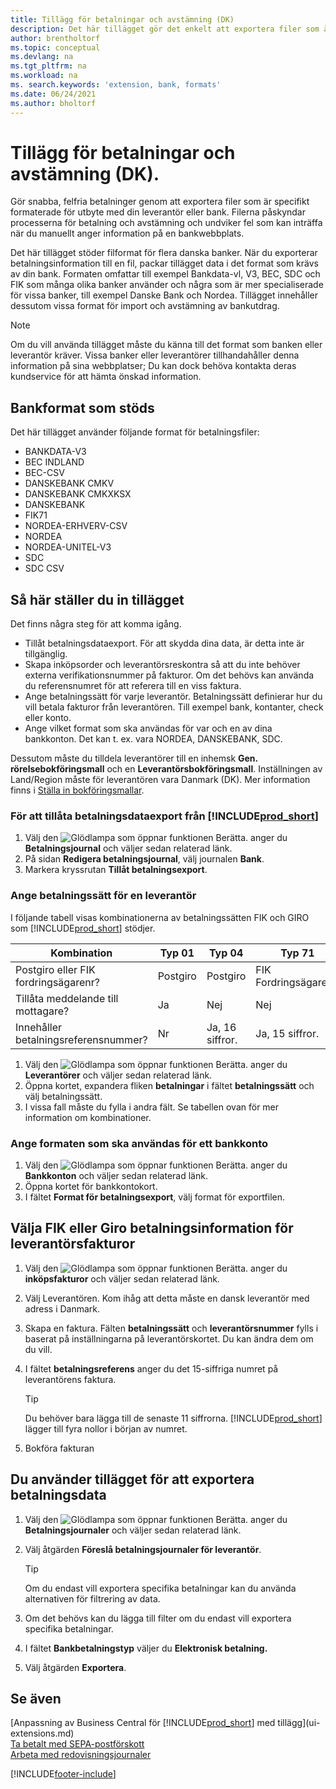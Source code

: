 ```yaml
---
title: Tillägg för betalningar och avstämning (DK)
description: Det här tillägget gör det enkelt att exportera filer som är förformaterade för att uppfylla bankkraven för elektroniska inlagor.
author: brentholtorf
ms.topic: conceptual
ms.devlang: na
ms.tgt_pltfrm: na
ms.workload: na
ms. search.keywords: 'extension, bank, formats'
ms.date: 06/24/2021
ms.author: bholtorf
---
```


# <a name="the-payments-and-reconciliations-dk-extension" />Tillägg för betalningar och avstämning (DK).

Gör snabba, felfria betalninger genom att exportera filer som är specifikt formaterade för utbyte med din leverantör eller bank. Filerna påskyndar processerna för betalning och avstämning och undviker fel som kan inträffa när du manuellt anger information på en bankwebbplats.  

Det här tillägget stöder filformat för flera danska banker. När du exporterar betalningsinformation till en fil, packar tillägget data i det format som krävs av din bank. Formaten omfattar till exempel Bankdata-vl, V3, BEC, SDC och FIK som många olika banker använder och några som är mer specialiserade för vissa banker, till exempel Danske Bank och Nordea. Tillägget innehåller dessutom vissa format för import och avstämning av bankutdrag.  

> [!Note]
> Om du vill använda tillägget måste du känna till det format som banken eller leverantör kräver. Vissa banker eller leverantörer tillhandahåller denna information på sina webbplatser; Du kan dock behöva kontakta deras kundservice för att hämta önskad information.  

## <a name="supported-bank-formats" />Bankformat som stöds
Det här tillägget använder följande format för betalningsfiler:  

* BANKDATA-V3  
* BEC INDLAND  
* BEC-CSV  
* DANSKEBANK CMKV  
* DANSKEBANK CMKXKSX  
* DANSKEBANK  
* FIK71  
* NORDEA-ERHVERV-CSV  
* NORDEA  
* NORDEA-UNITEL-V3  
* SDC  
* SDC CSV  

## <a name="to-set-up-the-extension" />Så här ställer du in tillägget

Det finns några steg för att komma igång.  

* Tillåt betalningsdataexport. För att skydda dina data, är detta inte är tillgänglig.  
* Skapa inköpsorder och leverantörsreskontra så att du inte behöver externa verifikationsnummer på fakturor. Om det behövs kan använda du referensnumret för att referera till en viss faktura.  
* Ange betalningssätt för varje leverantör. Betalningssätt definierar hur du vill betala fakturor från leverantören. Till exempel bank, kontanter, check eller konto.  
* Ange vilket format som ska användas för var och en av dina bankkonton. Det kan t. ex. vara NORDEA, DANSKEBANK, SDC.  

Dessutom måste du tilldela leverantörer till en inhemsk **Gen. rörelsebokföringsmall** och en **Leverantörsbokföringsmall**. Inställningen av Land/Region måste för leverantören vara Danmark (DK). Mer information finns i [Ställa in bokföringsmallar](finance-posting-groups.md).  

### <a name="to-allow--to-export-payment-data" />För att tillåta betalningsdataexport från [!INCLUDE[prod_short](includes/prod_short.md)]

1. Välj den ![Glödlampa som öppnar funktionen Berätta.](media/ui-search/search_small.png "Berätta för mig vad du vill göra") anger du **Betalningsjournal** och väljer sedan relaterad länk.  
2. På sidan **Redigera betalningsjournal**, välj journalen **Bank**.  
3. Markera kryssrutan **Tillåt betalningsexport**.  

### <a name="to-specify-a-payment-method-for-a-vendor" />Ange betalningssätt för en leverantör

I följande tabell visas kombinationerna av betalningssätten FIK och GIRO som [!INCLUDE[prod_short](includes/prod_short.md)] stödjer.

|Kombination|Typ 01 | Typ 04 | Typ 71 | Typ 73 |
|----|--------|---------|---------|---------|
|Postgiro eller FIK fordringsägarenr? | Postgiro | Postgiro | FIK Fordringsägarenr. | FIK Fordringsägarenr.|
|Tillåta meddelande till mottagare? | Ja |Nej |Nej | Ja |
|Innehåller betalningsreferensnummer? | Nr | Ja, 16 siffror. | Ja, 15 siffror. | Nej|

1. Välj den ![Glödlampa som öppnar funktionen Berätta.](media/ui-search/search_small.png "Berätta för mig vad du vill göra") anger du **Leverantörer** och väljer sedan relaterad länk.  
2. Öppna kortet, expandera fliken **betalningar** i fältet **betalningssätt** och välj betalningssätt.  
3. I vissa fall måste du fylla i andra fält. Se tabellen ovan för mer information om kombinationer.  

### <a name="to-specify-the-format-to-use-for-a-bank-account" />Ange formaten som ska användas för ett bankkonto

1. Välj den ![Glödlampa som öppnar funktionen Berätta.](media/ui-search/search_small.png "Berätta vad du vill göra") anger du **Bankkonton** och väljer sedan relaterad länk.  
2. Öppna kortet för bankkontokort.  
3. I fältet **Format för betalningsexport**, välj format för exportfilen.  

## <a name="choosing-the-fik-or-giro-payment-information-for-vendor-invoices" />Välja FIK eller Giro betalningsinformation för leverantörsfakturor

1. Välj den ![Glödlampa som öppnar funktionen Berätta.](media/ui-search/search_small.png "Berätta vad du vill göra") anger du **inköpsfakturor** och väljer sedan relaterad länk.
2. Välj Leverantören. Kom ihåg att detta måste en dansk leverantör med adress i Danmark.
3. Skapa en faktura. Fälten **betalningssätt** och **leverantörsnummer** fylls i baserat på inställningarna på leverantörskortet. Du kan ändra dem om du vill.
4. I fältet **betalningsreferens** anger du det 15-siffriga numret på leverantörens faktura.  

    > [!Tip]
    > Du behöver bara lägga till de senaste 11 siffrorna. [!INCLUDE[prod_short](includes/prod_short.md)] lägger till fyra nollor i början av numret.  

5. Bokföra fakturan

## <a name="to-use-the-extension-to-export-payment-data" />Du använder tillägget för att exportera betalningsdata

1. Välj den ![Glödlampa som öppnar funktionen Berätta.](media/ui-search/search_small.png "Berätta vad du vill göra") anger du **Betalningsjournaler** och väljer sedan relaterad länk.  
2. Välj åtgärden **Föreslå betalningsjournaler för leverantör**.  

    > [!Tip]
    > Om du endast vill exportera specifika betalningar kan du använda alternativen för filtrering av data.  

3. Om det behövs kan du lägga till filter om du endast vill exportera specifika betalningar.  
4. I fältet **Bankbetalningstyp** väljer du **Elektronisk betalning.**  
5. Välj åtgärden **Exportera**.  

## <a name="see-also" />Se även

[Anpassning av Business Central för [!INCLUDE[prod_short](includes/prod_short.md)] med tillägg](ui-extensions.md)  
[Ta betalt med SEPA-postförskott](finance-collect-payments-with-sepa-direct-debit.md)  
[Arbeta med redovisningsjournaler](ui-work-general-journals.md)  


[!INCLUDE[footer-include](includes/footer-banner.md)]
